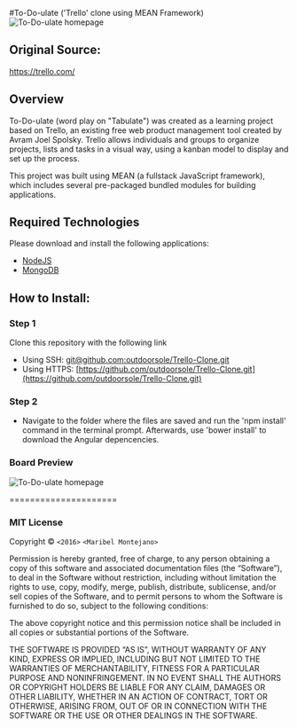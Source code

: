 #To-Do-ulate ('Trello' clone using MEAN Framework)
<img src='http://i.imgur.com/5z0Uo6l.jpg' title='To-Do-ulate homepage' width='' alt='To-Do-ulate homepage' />

## Original Source:
https://trello.com/

## Overview
To-Do-ulate (word play on "Tabulate") was created as a learning project based on Trello, an existing free web product management tool created by Avram Joel Spolsky. Trello allows individuals and groups to organize projects, lists and tasks in a visual way, using a kanban model to display and set up the process.


This project was built using MEAN (a fullstack JavaScript framework), which includes several pre-packaged bundled modules for building applications.

## Required Technologies
Please download and install the following applications:
* [NodeJS](https://nodejs.org/en/)
* [MongoDB](https://www.mongodb.org/downloads#production) 

## How to Install:

### Step 1
Clone this repository with the following link
* Using SSH: [git@github.com:outdoorsole/Trello-Clone.git](git@github.com:outdoorsole/Trello-Clone.git)
* Using HTTPS: [https://github.com/outdoorsole/Trello-Clone.git](https://github.com/outdoorsole/Trello-Clone.git)

### Step 2
* Navigate to the folder where the files are saved and run the 'npm install' command in the terminal prompt. Afterwards, use 'bower install' to download the Angular depencencies.

### Board Preview
<img src='http://i.imgur.com/i9Dwhsi.jpg' title='To-Do-ulate homepage' width='' alt='To-Do-ulate homepage' />

=====================
### MIT License
Copyright © `<2016>` `<Maribel Montejano>`

Permission is hereby granted, free of charge, to any person
obtaining a copy of this software and associated documentation
files (the “Software”), to deal in the Software without
restriction, including without limitation the rights to use,
copy, modify, merge, publish, distribute, sublicense, and/or sell
copies of the Software, and to permit persons to whom the
Software is furnished to do so, subject to the following
conditions:

The above copyright notice and this permission notice shall be
included in all copies or substantial portions of the Software.

THE SOFTWARE IS PROVIDED “AS IS”, WITHOUT WARRANTY OF ANY KIND,
EXPRESS OR IMPLIED, INCLUDING BUT NOT LIMITED TO THE WARRANTIES
OF MERCHANTABILITY, FITNESS FOR A PARTICULAR PURPOSE AND
NONINFRINGEMENT. IN NO EVENT SHALL THE AUTHORS OR COPYRIGHT
HOLDERS BE LIABLE FOR ANY CLAIM, DAMAGES OR OTHER LIABILITY,
WHETHER IN AN ACTION OF CONTRACT, TORT OR OTHERWISE, ARISING
FROM, OUT OF OR IN CONNECTION WITH THE SOFTWARE OR THE USE OR
OTHER DEALINGS IN THE SOFTWARE.
